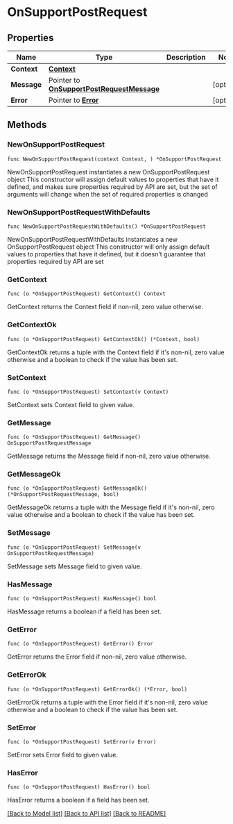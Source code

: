 # OnSupportPostRequest

## Properties

Name | Type | Description | Notes
------------ | ------------- | ------------- | -------------
**Context** | [**Context**](Context.md) |  | 
**Message** | Pointer to [**OnSupportPostRequestMessage**](OnSupportPostRequestMessage.md) |  | [optional] 
**Error** | Pointer to [**Error**](Error.md) |  | [optional] 

## Methods

### NewOnSupportPostRequest

`func NewOnSupportPostRequest(context Context, ) *OnSupportPostRequest`

NewOnSupportPostRequest instantiates a new OnSupportPostRequest object
This constructor will assign default values to properties that have it defined,
and makes sure properties required by API are set, but the set of arguments
will change when the set of required properties is changed

### NewOnSupportPostRequestWithDefaults

`func NewOnSupportPostRequestWithDefaults() *OnSupportPostRequest`

NewOnSupportPostRequestWithDefaults instantiates a new OnSupportPostRequest object
This constructor will only assign default values to properties that have it defined,
but it doesn't guarantee that properties required by API are set

### GetContext

`func (o *OnSupportPostRequest) GetContext() Context`

GetContext returns the Context field if non-nil, zero value otherwise.

### GetContextOk

`func (o *OnSupportPostRequest) GetContextOk() (*Context, bool)`

GetContextOk returns a tuple with the Context field if it's non-nil, zero value otherwise
and a boolean to check if the value has been set.

### SetContext

`func (o *OnSupportPostRequest) SetContext(v Context)`

SetContext sets Context field to given value.


### GetMessage

`func (o *OnSupportPostRequest) GetMessage() OnSupportPostRequestMessage`

GetMessage returns the Message field if non-nil, zero value otherwise.

### GetMessageOk

`func (o *OnSupportPostRequest) GetMessageOk() (*OnSupportPostRequestMessage, bool)`

GetMessageOk returns a tuple with the Message field if it's non-nil, zero value otherwise
and a boolean to check if the value has been set.

### SetMessage

`func (o *OnSupportPostRequest) SetMessage(v OnSupportPostRequestMessage)`

SetMessage sets Message field to given value.

### HasMessage

`func (o *OnSupportPostRequest) HasMessage() bool`

HasMessage returns a boolean if a field has been set.

### GetError

`func (o *OnSupportPostRequest) GetError() Error`

GetError returns the Error field if non-nil, zero value otherwise.

### GetErrorOk

`func (o *OnSupportPostRequest) GetErrorOk() (*Error, bool)`

GetErrorOk returns a tuple with the Error field if it's non-nil, zero value otherwise
and a boolean to check if the value has been set.

### SetError

`func (o *OnSupportPostRequest) SetError(v Error)`

SetError sets Error field to given value.

### HasError

`func (o *OnSupportPostRequest) HasError() bool`

HasError returns a boolean if a field has been set.


[[Back to Model list]](../README.md#documentation-for-models) [[Back to API list]](../README.md#documentation-for-api-endpoints) [[Back to README]](../README.md)


